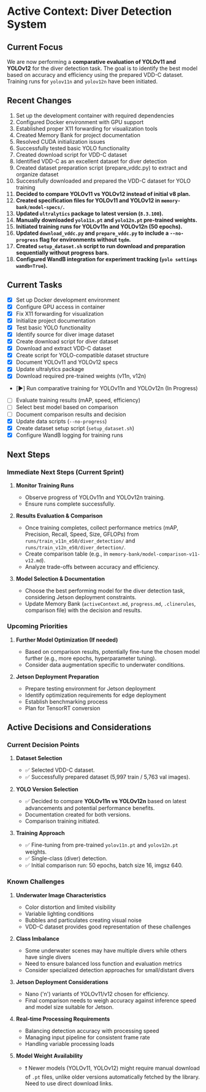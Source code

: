 # Active Context: Diver Detection System

## Current Focus
We are now performing a **comparative evaluation of YOLOv11 and YOLOv12** for the diver detection task. The goal is to identify the best model based on accuracy and efficiency using the prepared VDD-C dataset. Training runs for `yolov11n` and `yolov12n` have been initiated.

## Recent Changes
1. Set up the development container with required dependencies
2. Configured Docker environment with GPU support
3. Established proper X11 forwarding for visualization tools
4. Created Memory Bank for project documentation
5. Resolved CUDA initialization issues
6. Successfully tested basic YOLO functionality
7. Created download script for VDD-C dataset
8. Identified VDD-C as an excellent dataset for diver detection
9. Created dataset preparation script (prepare_vddc.py) to extract and organize dataset
10. Successfully downloaded and prepared the VDD-C dataset for YOLO training
11. **Decided to compare YOLOv11 vs YOLOv12 instead of initial v8 plan.**
12. **Created specification files for YOLOv11 and YOLOv12 in `memory-bank/model-specs/`.**
13. **Updated `ultralytics` package to latest version (`8.3.100`).**
14. **Manually downloaded `yolo11n.pt` and `yolo12n.pt` pre-trained weights.**
15. **Initiated training runs for YOLOv11n and YOLOv12n (50 epochs).**
16. **Updated `download_vddc.py` and `prepare_vddc.py` to include a `--no-progress` flag for environments without `tqdm`.**
17. **Created `setup_dataset.sh` script to run download and preparation sequentially without progress bars.**
18. **Configured WandB integration for experiment tracking (`yolo settings wandb=True`).**

## Current Tasks
- [x] Set up Docker development environment
- [x] Configure GPU access in container
- [x] Fix X11 forwarding for visualization
- [x] Initialize project documentation
- [x] Test basic YOLO functionality
- [x] Identify source for diver image dataset
- [x] Create download script for diver dataset
- [x] Download and extract VDD-C dataset
- [x] Create script for YOLO-compatible dataset structure
- [x] Document YOLOv11 and YOLOv12 specs
- [x] Update ultralytics package
- [x] Download required pre-trained weights (v11n, v12n)
- [▶️] Run comparative training for YOLOv11n and YOLOv12n (In Progress)
- [ ] Evaluate training results (mAP, speed, efficiency)
- [ ] Select best model based on comparison
- [ ] Document comparison results and decision
- [x] Update data scripts (`--no-progress`)
- [x] Create dataset setup script (`setup_dataset.sh`)
- [x] Configure WandB logging for training runs

## Next Steps

### Immediate Next Steps (Current Sprint)
1. **Monitor Training Runs**
   - Observe progress of YOLOv11n and YOLOv12n training.
   - Ensure runs complete successfully.

2. **Results Evaluation & Comparison**
   - Once training completes, collect performance metrics (mAP, Precision, Recall, Speed, Size, GFLOPs) from `runs/train_v11n_e50/diver_detection/` and `runs/train_v12n_e50/diver_detection/`.
   - Create comparison table (e.g., in `memory-bank/model-comparison-v11-v12.md`).
   - Analyze trade-offs between accuracy and efficiency.

3. **Model Selection & Documentation**
   - Choose the best performing model for the diver detection task, considering Jetson deployment constraints.
   - Update Memory Bank (`activeContext.md`, `progress.md`, `.clinerules`, comparison file) with the decision and results.

### Upcoming Priorities
1. **Further Model Optimization (If needed)**
   - Based on comparison results, potentially fine-tune the chosen model further (e.g., more epochs, hyperparameter tuning).
   - Consider data augmentation specific to underwater conditions.

2. **Jetson Deployment Preparation**
   - Prepare testing environment for Jetson deployment
   - Identify optimization requirements for edge deployment
   - Establish benchmarking process
   - Plan for TensorRT conversion

## Active Decisions and Considerations

### Current Decision Points
1. **Dataset Selection**
   - ✅ Selected VDD-C dataset.
   - ✅ Successfully prepared dataset (5,997 train / 5,763 val images).

2. **YOLO Version Selection**
   - ✅ Decided to compare **YOLOv11n vs YOLOv12n** based on latest advancements and potential performance benefits.
   - Documentation created for both versions.
   - Comparison training initiated.

3. **Training Approach**
   - ✅ Fine-tuning from pre-trained `yolov11n.pt` and `yolov12n.pt` weights.
   - ✅ Single-class (diver) detection.
   - ✅ Initial comparison run: 50 epochs, batch size 16, imgsz 640.

### Known Challenges
1. **Underwater Image Characteristics**
   - Color distortion and limited visibility
   - Variable lighting conditions
   - Bubbles and particulates creating visual noise
   - VDD-C dataset provides good representation of these challenges

2. **Class Imbalance**
   - Some underwater scenes may have multiple divers while others have single divers
   - Need to ensure balanced loss function and evaluation metrics
   - Consider specialized detection approaches for small/distant divers

3. **Jetson Deployment Considerations**
   - Nano ('n') variants of YOLOv11/v12 chosen for efficiency.
   - Final comparison needs to weigh accuracy against inference speed and model size suitable for Jetson.

4. **Real-time Processing Requirements**
   - Balancing detection accuracy with processing speed
   - Managing input pipeline for consistent frame rate
   - Handling variable processing loads

5. **Model Weight Availability**
   - ❗ Newer models (YOLOv11, YOLOv12) might require manual download of `.pt` files, unlike older versions automatically fetched by the library. Need to use direct download links. 